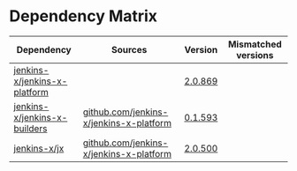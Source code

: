 # Dependency Matrix

Dependency | Sources | Version | Mismatched versions
---------- | ------- | ------- | -------------------
[jenkins-x/jenkins-x-platform](https://github.com/jenkins-x/jenkins-x-platform) |  | [2.0.869](https://github.com/jenkins-x/jenkins-x-platform/releases/tag/v2.0.869) | 
[jenkins-x/jenkins-x-builders](https://github.com/jenkins-x/jenkins-x-builders) | [github.com/jenkins-x/jenkins-x-platform](https://github.com/jenkins-x/jenkins-x-platform) | [0.1.593](https://github.com/jenkins-x/jenkins-x-builders/releases/tag/v0.1.593) | 
[jenkins-x/jx](https://github.com/jenkins-x/jx) | [github.com/jenkins-x/jenkins-x-platform](https://github.com/jenkins-x/jenkins-x-platform) | [2.0.500](https://github.com/jenkins-x/jx/releases/tag/v2.0.500) | 
